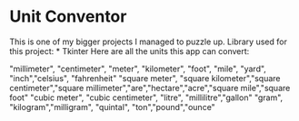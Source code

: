 # Unit Conventor
 This is one of my bigger projects I managed to puzzle up. 
 Library used for this project: * Tkinter
 Here are all the units this app can convert:
 
"millimeter", "centimeter", "meter", "kilometer", "foot", "mile", "yard",  "inch","celsius", "fahrenheit" "square meter", "square kilometer","square      centimeter","square millimeter","are","hectare","acre","square mile","square foot" "cubic meter", "cubic centimeter", "litre", "millilitre","gallon" "gram",   "kilogram","milligram", "quintal", "ton","pound","ounce"
